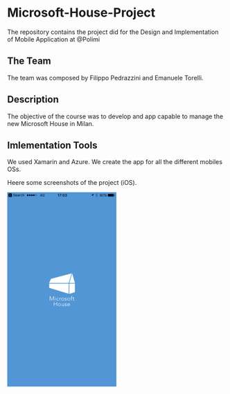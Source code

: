 # Microsoft-House-Project
The repository contains the project did for the Design and Implementation of Mobile Application at @Polimi

## The Team

The team was composed by Filippo Pedrazzini and Emanuele Torelli.

## Description

The objective of the course was to develop and app capable to manage the new Microsoft House in Milan. 

## Imlementation Tools

We used Xamarin and Azure. We create the app for all the different mobiles OSs.

Heere some screenshots of the project (iOS).

<img src="img/splash.PNG" width="50%">
